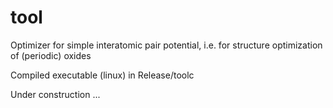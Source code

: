 # tool
Optimizer for simple interatomic  pair potential, i.e. for structure optimization of (periodic) oxides

Compiled executable (linux) in Release/toolc 

Under construction ...
